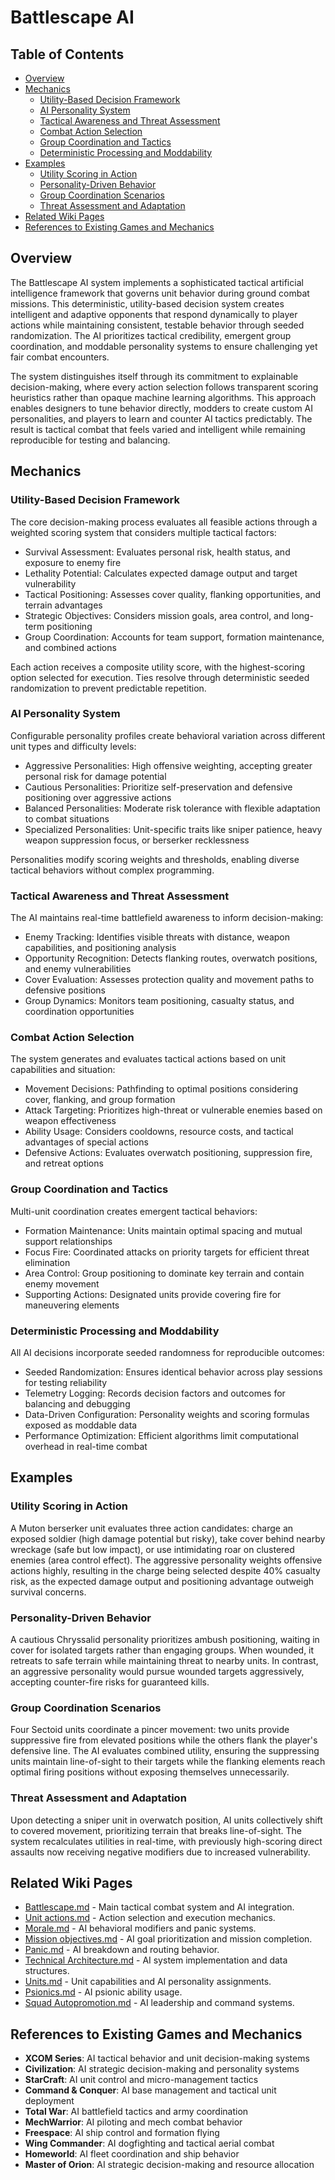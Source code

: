 # Battlescape AI

## Table of Contents
- [Overview](#overview)
- [Mechanics](#mechanics)
  - [Utility-Based Decision Framework](#utility-based-decision-framework)
  - [AI Personality System](#ai-personality-system)
  - [Tactical Awareness and Threat Assessment](#tactical-awareness-and-threat-assessment)
  - [Combat Action Selection](#combat-action-selection)
  - [Group Coordination and Tactics](#group-coordination-and-tactics)
  - [Deterministic Processing and Moddability](#deterministic-processing-and-moddability)
- [Examples](#examples)
  - [Utility Scoring in Action](#utility-scoring-in-action)
  - [Personality-Driven Behavior](#personality-driven-behavior)
  - [Group Coordination Scenarios](#group-coordination-scenarios)
  - [Threat Assessment and Adaptation](#threat-assessment-and-adaptation)
- [Related Wiki Pages](#related-wiki-pages)
- [References to Existing Games and Mechanics](#references-to-existing-games-and-mechanics)

## Overview

The Battlescape AI system implements a sophisticated tactical artificial intelligence framework that governs unit behavior during ground combat missions. This deterministic, utility-based decision system creates intelligent and adaptive opponents that respond dynamically to player actions while maintaining consistent, testable behavior through seeded randomization. The AI prioritizes tactical credibility, emergent group coordination, and moddable personality systems to ensure challenging yet fair combat encounters.

The system distinguishes itself through its commitment to explainable decision-making, where every action selection follows transparent scoring heuristics rather than opaque machine learning algorithms. This approach enables designers to tune behavior directly, modders to create custom AI personalities, and players to learn and counter AI tactics predictably. The result is tactical combat that feels varied and intelligent while remaining reproducible for testing and balancing.

## Mechanics

### Utility-Based Decision Framework
The core decision-making process evaluates all feasible actions through a weighted scoring system that considers multiple tactical factors:
- Survival Assessment: Evaluates personal risk, health status, and exposure to enemy fire
- Lethality Potential: Calculates expected damage output and target vulnerability
- Tactical Positioning: Assesses cover quality, flanking opportunities, and terrain advantages
- Strategic Objectives: Considers mission goals, area control, and long-term positioning
- Group Coordination: Accounts for team support, formation maintenance, and combined actions

Each action receives a composite utility score, with the highest-scoring option selected for execution. Ties resolve through deterministic seeded randomization to prevent predictable repetition.

### AI Personality System
Configurable personality profiles create behavioral variation across different unit types and difficulty levels:
- Aggressive Personalities: High offensive weighting, accepting greater personal risk for damage potential
- Cautious Personalities: Prioritize self-preservation and defensive positioning over aggressive actions
- Balanced Personalities: Moderate risk tolerance with flexible adaptation to combat situations
- Specialized Personalities: Unit-specific traits like sniper patience, heavy weapon suppression focus, or berserker recklessness

Personalities modify scoring weights and thresholds, enabling diverse tactical behaviors without complex programming.

### Tactical Awareness and Threat Assessment
The AI maintains real-time battlefield awareness to inform decision-making:
- Enemy Tracking: Identifies visible threats with distance, weapon capabilities, and positioning analysis
- Opportunity Recognition: Detects flanking routes, overwatch positions, and enemy vulnerabilities
- Cover Evaluation: Assesses protection quality and movement paths to defensive positions
- Group Dynamics: Monitors team positioning, casualty status, and coordination opportunities

### Combat Action Selection
The system generates and evaluates tactical actions based on unit capabilities and situation:
- Movement Decisions: Pathfinding to optimal positions considering cover, flanking, and group formation
- Attack Targeting: Prioritizes high-threat or vulnerable enemies based on weapon effectiveness
- Ability Usage: Considers cooldowns, resource costs, and tactical advantages of special actions
- Defensive Actions: Evaluates overwatch positioning, suppression fire, and retreat options

### Group Coordination and Tactics
Multi-unit coordination creates emergent tactical behaviors:
- Formation Maintenance: Units maintain optimal spacing and mutual support relationships
- Focus Fire: Coordinated attacks on priority targets for efficient threat elimination
- Area Control: Group positioning to dominate key terrain and contain enemy movement
- Supporting Actions: Designated units provide covering fire for maneuvering elements

### Deterministic Processing and Moddability
All AI decisions incorporate seeded randomness for reproducible outcomes:
- Seeded Randomization: Ensures identical behavior across play sessions for testing reliability
- Telemetry Logging: Records decision factors and outcomes for balancing and debugging
- Data-Driven Configuration: Personality weights and scoring formulas exposed as moddable data
- Performance Optimization: Efficient algorithms limit computational overhead in real-time combat

## Examples

### Utility Scoring in Action
A Muton berserker unit evaluates three action candidates: charge an exposed soldier (high damage potential but risky), take cover behind nearby wreckage (safe but low impact), or use intimidating roar on clustered enemies (area control effect). The aggressive personality weights offensive actions highly, resulting in the charge being selected despite 40% casualty risk, as the expected damage output and positioning advantage outweigh survival concerns.

### Personality-Driven Behavior
A cautious Chryssalid personality prioritizes ambush positioning, waiting in cover for isolated targets rather than engaging groups. When wounded, it retreats to safe terrain while maintaining threat to nearby units. In contrast, an aggressive personality would pursue wounded targets aggressively, accepting counter-fire risks for guaranteed kills.

### Group Coordination Scenarios
Four Sectoid units coordinate a pincer movement: two units provide suppressive fire from elevated positions while the others flank the player's defensive line. The AI evaluates combined utility, ensuring the suppressing units maintain line-of-sight to their targets while the flanking elements reach optimal firing positions without exposing themselves unnecessarily.

### Threat Assessment and Adaptation
Upon detecting a sniper unit in overwatch position, AI units collectively shift to covered movement, prioritizing terrain that breaks line-of-sight. The system recalculates utilities in real-time, with previously high-scoring direct assaults now receiving negative modifiers due to increased vulnerability.

## Related Wiki Pages

- [Battlescape.md](../battlescape/Battlescape.md) - Main tactical combat system and AI integration.
- [Unit actions.md](../battlescape/Unit%20actions.md) - Action selection and execution mechanics.
- [Morale.md](../battlescape/Morale.md) - AI behavioral modifiers and panic systems.
- [Mission objectives.md](../battlescape/Mission%20objectives.md) - AI goal prioritization and mission completion.
- [Panic.md](../battlescape/Panic.md) - AI breakdown and routing behavior.
- [Technical Architecture.md](../architecture.md) - AI system implementation and data structures.
- [Units.md](../units/Units.md) - Unit capabilities and AI personality assignments.
- [Psionics.md](../battlescape/Psionics.md) - AI psionic ability usage.
- [Squad Autopromotion.md](../battlescape/Squad%20Autopromotion.md) - AI leadership and command systems.

## References to Existing Games and Mechanics

- **XCOM Series**: AI tactical behavior and unit decision-making systems
- **Civilization**: AI strategic decision-making and personality systems
- **StarCraft**: AI unit control and micro-management tactics
- **Command & Conquer**: AI base management and tactical unit deployment
- **Total War**: AI battlefield tactics and army coordination
- **MechWarrior**: AI piloting and mech combat behavior
- **Freespace**: AI ship control and formation flying
- **Wing Commander**: AI dogfighting and tactical aerial combat
- **Homeworld**: AI fleet coordination and ship behavior
- **Master of Orion**: AI strategic decision-making and resource allocation

